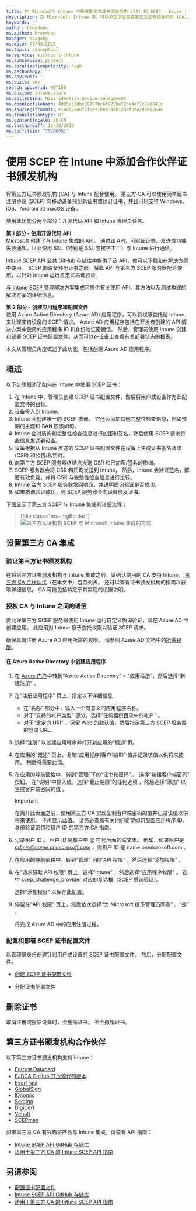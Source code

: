```yaml
---
title: 在 Microsoft Intune 中使用第三方证书颁发机构 (CA) 和 SCEP - Azure | Microsoft Docs
description: 在 Microsoft Intune 中，可以添加供应商或第三方证书颁发机构 (CA)，以使用 SCEP 协议向移动设备颁发证书。 在此概述中，Azure Active Directory (Azure AD) 应用程序授予了 Microsoft Intune 验证证书的权限。 然后，在 SCEP 服务器的安装程序中使用 AAD 应用程序的应用程序 ID、身份验证密钥和租户 ID 来颁发证书。
keywords: ''
author: brenduns
ms.author: brenduns
manager: dougeby
ms.date: 07/03/2019
ms.topic: conceptual
ms.service: microsoft-intune
ms.subservice: protect
ms.localizationpriority: high
ms.technology: ''
ms.reviewer: ''
ms.suite: ems
search.appverid: MET150
ms.custom: intune-azure
ms.collection: M365-identity-device-management
ms.openlocfilehash: 4d05e33dbc28707bc6f929be72ba4a77c2e0641c
ms.sourcegitcommit: e166b9746fcf0e710e93ad012d2f52e2d3ed2644
ms.translationtype: HT
ms.contentlocale: zh-CN
ms.lasthandoff: 12/19/2019
ms.locfileid: "75206051"
---
```

# <a name="add-partner-certification-authority-in-intune-using-scep"></a>使用 SCEP 在 Intune 中添加合作伙伴证书颁发机构

将第三方证书颁发机构 (CA) 与 Intune 配合使用。 第三方 CA 可以使用简单证书注册协议 (SCEP) 向移动设备预配新证书或续订证书，并且可以支持 Windows、iOS、Android 和 macOS 设备。

使用此功能分两个部分：开源代码 API 和 Intune 管理员任务。

**第 1 部分 - 使用开源代码 API**  
Microsoft 创建了与 Intune 集成的 API。 通过该 API，可验证证书、发送成功或失败通知，以及使用 SSL（特别是 SSL 套接字工厂）与 Intune 进行通信。

[Intune SCEP API 公共 GitHub 存储库](https://github.com/Microsoft/Intune-Resource-Access/tree/develop/src/CsrValidation)中提供了该 API，你可以下载和在解决方案中使用。 SCEP 向设备预配证书之前，将此 API 与第三方 SCEP 服务器配合使用，以针对 Intune 运行自定义质询验证。

[与 Intune SCEP 管理解决方案集成](scep-libraries-apis.md)可提供有关使用 API、其方法以及测试构建的解决方案的详细信息。

**第 2 部分 - 创建应用程序和配置文件**  
使用 Azure Active Directory (Azure AD) 应用程序，可以将权限委托给 Intune 来处理来自设备的 SCEP 请求。 Azure AD 应用程序包括在开发者创建的 API 解决方案中使用的应用程序 ID 和身份验证密钥值。 然后，管理员使用 Intune 创建和部署 SCEP 证书配置文件，从而可以在设备上查看有关部署状态的报表。

本文从管理员角度概述了此功能，包括创建 Azure AD 应用程序。

## <a name="overview"></a>概述

以下步骤概述了如何在 Intune 中使用 SCEP 证书：

1. 在 Intune 中，管理员创建 SCEP 证书配置文件，然后将用户或设备作为此配置文件的目标。
2. 设备签入到 Intune。
3. Intune 会创建唯一的 SCEP 质询。 它还会添加其他完整性检查信息，例如预期的主题和 SAN 应该如何。
4. Intune 会对质询和完整性检查信息进行加密和签名，然后使用 SCEP 请求将此信息发送到设备。
5. 设备根据从 Intune 推送的 SCEP 证书配置文件在设备上生成证书签名请求 (CSR) 和公钥/私钥对。
6. 向第三方 SCEP 服务器终结点发送 CSR 和已加密/签名的质询。
7. SCEP 服务器会将 CSR 和质询发送到 Intune。 然后，Intune 会验证签名，解密有效负载，并将 CSR 与完整性检查信息进行比较。
8. Intune 会向 SCEP 服务器发回响应，并说明质询验证是否成功。  
9. 如果质询验证成功，则 SCEP 服务器会向设备颁发证书。

下图显示了第三方 SCEP 与 Intune 集成的详细流程：

> [!div class="mx-imgBorder"]
> ![第三方认证机构 SCEP 与 Microsoft Intune 集成的方式](./media/certificate-authority-add-scep-overview/scep-certificate-vendor-integration.png)

## <a name="set-up-third-party-ca-integration"></a>设置第三方 CA 集成

### <a name="validate-third-party-certification-authority"></a>验证第三方证书颁发机构

在将第三方证书颁发机构与 Intune 集成之前，请确认使用的 CA 支持 Intune。 [第三方 CA 合作伙伴](#third-party-certification-authority-partners)（在本文中）包含列表。 还可以查看证书颁发机构的指南以获取详细信息。 CA 可能包括特定于其实现的设置说明。

### <a name="authorize-communication-between-ca-and-intune"></a>授权 CA 与 Intune 之间的通信

要允许第三方 SCEP 服务器使用 Intune 运行自定义质询验证，请在 Azure AD 中创建应用。 此应用对 Intune 授予委托权限以验证 SCEP 请求。

确保具有注册 Azure AD 应用所需的权限。 请参阅 Azure AD 文档中的[所需权限](https://docs.microsoft.com/azure/azure-resource-manager/resource-group-create-service-principal-portal#required-permissions)。

#### <a name="create-an-application-in-azure-active-directory"></a>在 Azure Active Directory 中创建应用程序  

1. 在 [Azure 门户](https://portal.azure.com)中转到“Azure Active Directory” > “应用注册”，然后选择“新建注册”    。  

2. 在“注册应用程序”  页上，指定以下详细信息：  
   - 在“名称”  部分中，输入一个有意义的应用程序名称。  
   - 对于“支持的帐户类型”  部分，选择“任何组织目录中的帐户”  。  
   - 对于“重定向 URI”  ，保留 Web 的默认值，然后指定第三方 SCEP 服务器的登录 URL。  

3. 选择“注册”  以创建应用程序并打开新应用的“概述”页。  

4. 在应用的“概述”  页上，复制“应用程序(客户端)ID”  值并记录该值以供将来使用。 稍后将需要此值。  

5. 在应用的导航窗格中，转到“管理”下的“证书和密码”   。 选择“新建客户端密码”  按钮。 在“说明”中输入值，选择“截止期限”的任何选项  ，然后选择“添加”  以生成客户端密码的值  。 
   > [!IMPORTANT]  
   > 在离开此页面之前，使用第三方 CA 实现复制客户端密码的值并记录该值以供将来使用。 不再显示此值。 请务必查看有关他们希望如何配置应用程序 ID、身份验证密钥和租户 ID 的第三方 CA 指南。  

6. 记录租户 ID  。 租户 ID 是帐户中 @ 符号后面的域文本。 例如，如果帐户是 *admin@name.onmicrosoft.com* ，则租户 ID 是 name.onmicrosoft.com  。  

7. 在应用的导航窗格中，转到“管理”下的“API 权限”   ，然后选择“添加权限”  。  

8. 在“请求获取 API 权限”  页上，选择“Intune”  ，然后选择“应用程序权限”  。 选中 scep_challenge_provider  对应的复选框（SCEP 质询验证）。  

   选择“添加权限”  以保存此配置。  

9. 停留在“API 权限”  页上，然后依次选择“为 Microsoft 授予管理员同意”  、“是”  。  
   
   将完成 Azure AD 中的应用注册过程。





### <a name="configure-and-deploy-a-scep-certificate-profile"></a>配置和部署 SCEP 证书配置文件
以管理员身份创建针对用户或设备的 SCEP 证书配置文件。 然后，分配配置文件。

- [创建 SCEP 证书配置文件](certificates-profile-scep.md#create-a-scep-certificate-profile)

- [分配证书配置文件](certificates-profile-scep.md#assign-the-certificate-profile)

## <a name="removing-certificates"></a>删除证书

取消注册或擦除设备时，会删除证书。 不会撤销证书。

## <a name="third-party-certification-authority-partners"></a>第三方证书颁发机构合作伙伴
以下第三方证书颁发机构支持 Intune：

- [Entrust Datacard](https://go.entrustdatacard.com/pki/intune/)
- [EJBCA GitHub 开放源代码版本](https://github.com/agerbergt/intune-ejbca-connector)
- [EverTrust](https://evertrust.fr/en/products/)
- [GlobalSign](https://downloads.globalsign.com/acton/attachment/2674/f-6903f60b-9111-432d-b283-77823cc65500/1/-/-/-/-/globalsign-aeg-microsoft-intune-integration-guide.pdf)
- [IDnomic](https://www.idnomic.com/)
- [Sectigo](https://sectigo.com/products)
- [DigiCert](https://knowledge.digicert.com/tutorials/microsoft-intune.html)
- [Venafi](https://www.venafi.com/platform/enterprise-mobility)
- [SCEPman](https://azuremarketplace.microsoft.com/marketplace/apps/gluckkanja.scepman)

如果第三方 CA 有兴趣将产品与 Intune 集成，请查看 API 指南：

- [Intune SCEP API GitHub 存储库](https://github.com/Microsoft/Intune-Resource-Access/tree/develop/src/CsrValidation)
- [适用于第三方 CA 的 Intune SCEP API 指南](scep-libraries-apis.md)

## <a name="see-also"></a>另请参阅

- [配置证书配置文件](certificates-scep-configure.md)
- [Intune SCEP API GitHub 存储库](https://github.com/Microsoft/Intune-Resource-Access/tree/develop/src/CsrValidation)
- [适用于第三方 CA 的 Intune SCEP API 指南](scep-libraries-apis.md)
